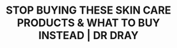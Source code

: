 ---
title: STOP BUYING THESE SKIN CARE PRODUCTS & WHAT TO BUY INSTEAD | DR DRAY
description: "Dermatologist Dr Dray on 10 SKIN CARE PRODUCTS TO STOP BUYING and WHAT
  TO BUY INSTEAD.  #skincare #antihaul #drdray \n\nFTC: this video is not sponsored. "
link: https://youtu.be/-E1YXrVaPL8
creator: Dr Dray
tag: Product recommendations
tags: buy this not that skincare,buy this not that,stop buying skincare,skincare you
  dont need,skin care i dont use,dr dray skin care i dont buy,beauty products to stop
  buying,how to stop buying skincare products,skincare dupes,skincare dupes for high
  end products,skincare dupes 2021,affordable skincare dupes,dr dray affordable skin
  care
layout: post
---